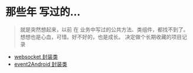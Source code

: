 # 那些年 写过的...

> 就是突然想起来，以前 在 业务中写过的公共方法、类组件，都找不到了。想想也是心血，可惜。好不好的，也是成长。
> 决定做个长期收藏的项目记录

- [websocket 封装类](./function/webSocket/readme.md)
- [event2Android 封装类](./function/event2Android/readme.md)
